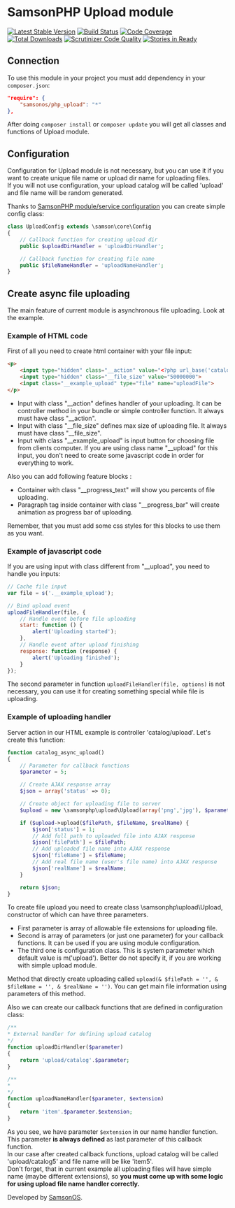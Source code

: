 # SamsonPHP Upload module

[![Latest Stable Version](https://poser.pugx.org/samsonos/php_upload/v/stable.svg)](https://packagist.org/packages/samsonos/php_upload)
[![Build Status](https://scrutinizer-ci.com/g/samsonos/php_upload/badges/build.png?b=master)](https://scrutinizer-ci.com/g/samsonos/php_upload/badges/build.png?b=master)
[![Code Coverage](https://scrutinizer-ci.com/g/samsonos/php_upload/badges/coverage.png?b=master)](https://scrutinizer-ci.com/g/samsonos/php_upload/?branch=master)
[![Total Downloads](https://poser.pugx.org/samsonos/php_upload/downloads.svg)](https://packagist.org/packages/samsonos/php_upload)
[![Scrutinizer Code Quality](https://scrutinizer-ci.com/g/samsonos/php_upload/badges/quality-score.png?b=master)](https://scrutinizer-ci.com/g/samsonos/php_upload/?branch=master)
[![Stories in Ready](https://badge.waffle.io/samsonos/php_upload.png?label=ready&title=Ready)](https://waffle.io/samsonos/php_upload)

## Connection
To use this module in your project you must add dependency in your ```composer.json```:
```json
"require": {
    "samsonos/php_upload": "*"
},
```
After doing ```composer install``` or ```composer update``` you will get all classes and functions of Upload module.

## Configuration

Configuration for Upload module is not necessary, but you can use it if you want to create unique file name or upload dir name for uploading files.<br />
If you will not use configuration, your upload catalog will be called 'upload' and file name will be random generated.

Thanks to [SamsonPHP module/service configuration](https://github.com/samsonphp/config) you can create simple config class:

```php
class UploadConfig extends \samson\core\Config
{
    // Callback function for creating upload dir
    public $uploadDirHandler = 'uploadDirHandler';

    // Callback function for creating file name
    public $fileNameHandler = 'uploadNameHandler';
}
```

## Create async file uploading

The main feature of current module is asynchronous file uploading. Look at the example.

### Example of HTML code
First of all you need to create html container with your file input:

```html
<p>
    <input type="hidden" class="__action" value="<?php url_base('catalog/upload'); ?>">
    <input type="hidden" class="__file_size" value="50000000">
    <input class="__example_upload" type="file" name="uploadFile">
</p>
```

* Input with class "__action" defines handler of your uploading. It can be controller method in your bundle or simple controller function. It always must have class "__action".
* Input with class "__file_size" defines max size of uploading file. It always must have class "__file_size".
* Input with class "__example_upload" is input button for choosing file from clients computer. If you are using class name "__upload" for this input, you don't need to create some javascript code in order for everything to work.

Also you can add following feature blocks :
* Container with class "__progress_text" will show you percents of file uploading.
* Paragraph tag inside container with class "__progress_bar" will create animation as progress bar of uploading.

Remember, that you must add some css styles for this blocks to use them as you want.

### Example of javascript code
If you are using input with class different from "__upload", you need to handle you inputs:
```js
// Cache file input
var file = s('.__example_upload');

// Bind upload event
uploadFileHandler(file, {
    // Handle event before file uploading
    start: function () {
        alert('Uploading started');
    },
    // Handle event after upload finishing
    response: function (response) {
        alert('Uploading finished');
    }
});
```

The second parameter in function ```uploadFileHandler(file, options)``` is not necessary, you can use it for creating something special while file is uploading.

### Example of uploading handler
Server action in our HTML example is controller 'catalog/upload'.
Let's create this function:
```php
function catalog_async_upload()
{
    // Parameter for callback functions
    $parameter = 5;

    // Create AJAX response array
    $json = array('status' => 0);

    // Create object for uploading file to server
    $upload = new \samsonphp\upload\Upload(array('png','jpg'), $parameter);

    if ($upload->upload($filePath, $fileName, $realName) {
        $json['status'] = 1;
        // Add full path to uploaded file into AJAX response
        $json['filePath'] = $filePath;
        // Add uploaded file name into AJAX response
        $json['fileName'] = $fileName;
        // Add real file name (user's file name) into AJAX response
        $json['realName'] = $realName;
    }

    return $json;
}
```

To create file upload you need to create class \samsonphp\upload\Upload, constructor of which can have three parameters.

* First parameter is array of allowable file extensions for uploading file.
* Second is array of parameters (or just one parameter) for your callback functions. It can be used if you are using module configuration.
* The third one is configuration class. This is system parameter which default value is m('upload'). Better do not specify it, if you are working with simple upload module.

Method that directly create uploading called ``` upload(& $filePath = '', & $fileName = '', & $realName = '') ```.
You can get main file information using parameters of this method.

Also we can create our callback functions that are defined in configuration class:
```php
/**
* External handler for defining upload catalog
*/
function uploadDirHandler($parameter)
{
    return 'upload/catalog'.$parameter;
}

/**
*
*/
function uploadNameHandler($parameter, $extension)
{
    return 'item'.$parameter.$extension;
}
```

As you see, we have parameter ```$extension``` in our name handler function. This parameter **is always defined** as last parameter of this callback function.<br />
In our case after created callback functions, upload catalog will be called 'upload/catalog5' and file name will be like 'item5'.<br />
Don't forget, that in current example all uploading files will have simple name (maybe different extensions), so **you must come up with some logic for using upload file name handler correctly.**

Developed by [SamsonOS](http://samsonos.com/).